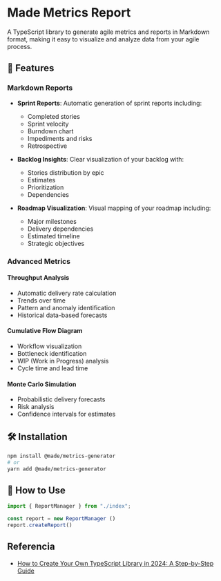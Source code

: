 # Made Metrics Report

A TypeScript library to generate agile metrics and reports in Markdown format, making it easy to visualize and analyze data from your agile process.

## 🚀 Features

### Markdown Reports
- **Sprint Reports**: Automatic generation of sprint reports including:
  - Completed stories
  - Sprint velocity
  - Burndown chart
  - Impediments and risks
  - Retrospective

- **Backlog Insights**: Clear visualization of your backlog with:
  - Stories distribution by epic
  - Estimates
  - Prioritization
  - Dependencies

- **Roadmap Visualization**: Visual mapping of your roadmap including:
  - Major milestones
  - Delivery dependencies
  - Estimated timeline
  - Strategic objectives

### Advanced Metrics

#### Throughput Analysis
- Automatic delivery rate calculation
- Trends over time
- Pattern and anomaly identification
- Historical data-based forecasts

#### Cumulative Flow Diagram
- Workflow visualization
- Bottleneck identification
- WIP (Work in Progress) analysis
- Cycle time and lead time

#### Monte Carlo Simulation
- Probabilistic delivery forecasts
- Risk analysis
- Confidence intervals for estimates

## 🛠 Installation

```bash
npm install @made/metrics-generator
# or
yarn add @made/metrics-generator
```

## 📖 How to Use

```typescript
import { ReportManager } from "./index";

const report = new ReportManager ()
report.createReport()

```
## Referencia
* [How to Create Your Own TypeScript Library in 2024: A Step-by-Step Guide](https://simonboisset.com/blog/create-typescript-library-tsup)





